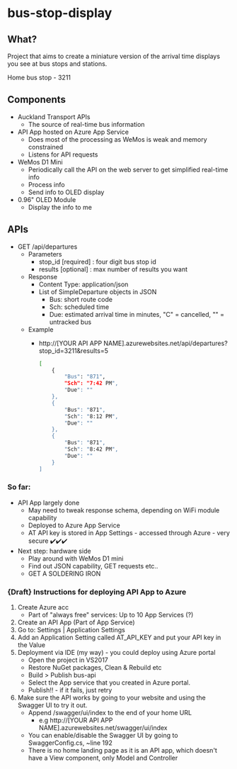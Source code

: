 # bus-stop-display

## What?
Project that aims to create a miniature version of the arrival time displays you see at bus stops and stations.

Home bus stop - 3211

## Components
- Auckland Transport APIs
    - The source of real-time bus information
- API App hosted on Azure App Service
    - Does most of the processing as WeMos is weak and memory constrained 
    - Listens for API requests
- WeMos D1 Mini 
    - Periodically call the API on the web server to get simplified real-time info
    - Process info
    - Send info to OLED display
- 0.96" OLED Module
    - Display the info to me

## APIs
- GET /api/departures
    - Parameters
        - stop_id [required] : four digit bus stop id
        - results [optional] : max number of results you want
    - Response
        - Content Type: application/json
        - List of SimpleDeparture objects in JSON
            - Bus: short route code
            - Sch: scheduled time
            - Due: estimated arrival time in minutes, "C" = cancelled, "" = untracked bus
    - Example
        - http://[YOUR API APP NAME].azurewebsites.net/api/departures?stop_id=3211&results=5

            ```bash
            [
                {
                    "Bus": "871",
                    "Sch": "7:42 PM",
                    "Due": ""
                },
                {
                    "Bus": "871",
                    "Sch": "8:12 PM",
                    "Due": ""
                },
                {
                    "Bus": "871",
                    "Sch": "8:42 PM",
                    "Due": ""
                }
            ]
            ```

### So far:
- API App largely done 
    - May need to tweak response schema, depending on WiFi module capability
    - Deployed to Azure App Service
    - AT API key is stored in App Settings - accessed through Azure - very secure ✔️✔️✔️
- Next step: hardware side
    - Play around with WeMos D1 mini
    - Find out JSON capability, GET requests etc..
    - GET A SOLDERING IRON

### {Draft} Instructions for deploying API App to Azure
1. Create Azure acc
    - Part of "always free" services: Up to 10 App Services (?)
2. Create an API App (Part of App Service)
3. Go to: Settings | Application Settings
4. Add an Application Setting called AT_API_KEY and put your API key in the Value
5. Deployment via IDE (my way) - you could deploy using Azure portal
    - Open the project in VS2017
    - Restore NuGet packages, Clean & Rebuild etc
    - Build > Publish bus-api
    - Select the App service that you created in Azure portal.
    - Publish!! - if it fails, just retry
6. Make sure the API works by going to your website and using the Swagger UI to try it out.
    - Append /swagger/ui/index to the end of your home URL
        - e.g http://[YOUR API APP NAME].azurewebsites.net/swagger/ui/index
    - You can enable/disable the Swagger UI by going to SwaggerConfig.cs, ~line 192
    - There is no home landing page as it is an API app, which doesn't have a View component, only Model and Controller
